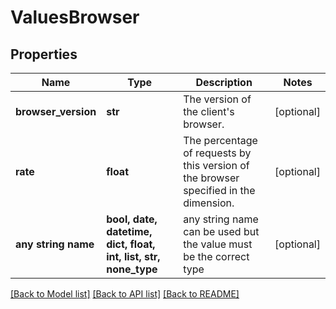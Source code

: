 # ValuesBrowser


## Properties
Name | Type | Description | Notes
------------ | ------------- | ------------- | -------------
**browser_version** | **str** | The version of the client&#39;s browser. | [optional] 
**rate** | **float** | The percentage of requests by this version of the browser specified in the dimension. | [optional] 
**any string name** | **bool, date, datetime, dict, float, int, list, str, none_type** | any string name can be used but the value must be the correct type | [optional]

[[Back to Model list]](../README.md#documentation-for-models) [[Back to API list]](../README.md#documentation-for-api-endpoints) [[Back to README]](../README.md)


